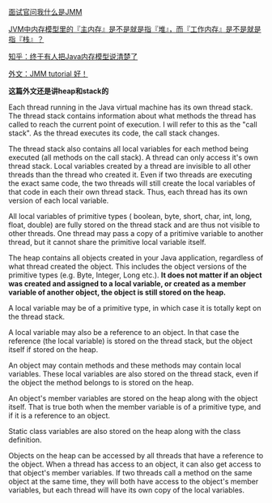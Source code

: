 [面试官问我什么是JMM](https://zhuanlan.zhihu.com/p/258393139)

[JVM中内存模型里的『主内存』是不是就是指『堆』，而『工作内存』是不是就是指『栈』？](https://www.zhihu.com/question/43519009/answer/197267028)


[知乎：终于有人把Java内存模型说清楚了](https://zhuanlan.zhihu.com/p/61424782)

[外文：JMM tutorial 好！](http://tutorials.jenkov.com/java-concurrency/java-memory-model.html)

**这篇外文还是讲heap和stack的**

Each thread running in the Java virtual machine has its own thread stack. The thread stack contains information about what methods the thread has called to reach the current point of execution. I will refer to this as the "call stack". As the thread executes its code, the call stack changes.

The thread stack also contains all local variables for each method being executed (all methods on the call stack). A thread can only access it's own thread stack. Local variables created by a thread are invisible to all other threads than the thread who created it. Even if two threads are executing the exact same code, the two threads will still create the local variables of that code in each their own thread stack. Thus, each thread has its own version of each local variable.

All local variables of primitive types ( boolean, byte, short, char, int, long, float, double) are fully stored on the thread stack and are thus not visible to other threads. One thread may pass a copy of a pritimive variable to another thread, but it cannot share the primitive local variable itself.

The heap contains all objects created in your Java application, regardless of what thread created the object. This includes the object versions of the primitive types (e.g. Byte, Integer, Long etc.). **It does not matter if an object was created and assigned to a local variable, or created as a member variable of another object, the object is still stored on the heap.**

A local variable may be of a primitive type, in which case it is totally kept on the thread stack.

A local variable may also be a reference to an object. In that case the reference (the local variable) is stored on the thread stack, but the object itself if stored on the heap.

An object may contain methods and these methods may contain local variables. These local variables are also stored on the thread stack, even if the object the method belongs to is stored on the heap.

An object's member variables are stored on the heap along with the object itself. That is true both when the member variable is of a primitive type, and if it is a reference to an object.

Static class variables are also stored on the heap along with the class definition.

Objects on the heap can be accessed by all threads that have a reference to the object. When a thread has access to an object, it can also get access to that object's member variables. If two threads call a method on the same object at the same time, they will both have access to the object's member variables, but each thread will have its own copy of the local variables.